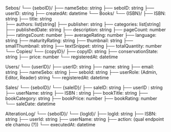Sebos/
  └── {seboID}/
        ├── nameSebo: string
        ├── seboID: string
        ├── userID: string
        ├── createdAt: datetime
        └── Books/
              └── {ISBN}/
                    ├── ISBN: string
                    ├── title: string    
                    ├── authors: list[string]
                    ├── publisher: string
                    ├── categories: list[string]
                    ├── publishedDate: string
                    ├── description: string
                    ├── pageCount: number
                    ├── ratingsCount: number
                    ├── averageRating: number
                    ├── language: string
                    ├── maturityRating: string
                    ├── thumbnail: string
                    ├── smallThumbnail: string
                    ├── textSnippet: string
                    ├── totalQuantity: number
                    └── Copies/
                          └── {copyID}/
                                ├── copyID: string
                                ├── conservationState: string
                                ├── price: number
                                └── registeredAt: datetime


Users/
  └── {userID}/
           ├── userID: string
           ├── name: string
           ├── email: string
           ├── nameSebo: string
           ├── seboId: string
           ├── userRole: (Admin, Editor, Reader) string
           └── registeredAt: datetime
           
           

Sales/
   └── {seboID}/
            └── {saleID}/
                     ├── saleID: string
                     ├── userID : string
                     ├── userName: string
                     ├── ISBN : string
                     ├── bookTitle: string
                     ├── bookCategory: string
                     ├── bookPrice: number
                     ├── bookRating: number
                     └── saleDate: datetime


AlterationLog/ 
      └── {seboID}/
            └── {logId}/
                  ├── logId: string
                  ├── ISBN: string
                  ├── userId: string
                  ├── userName: string
                  ├── action: (qual endpoint ele chamou (?))
                  └── executedAt: datetime
